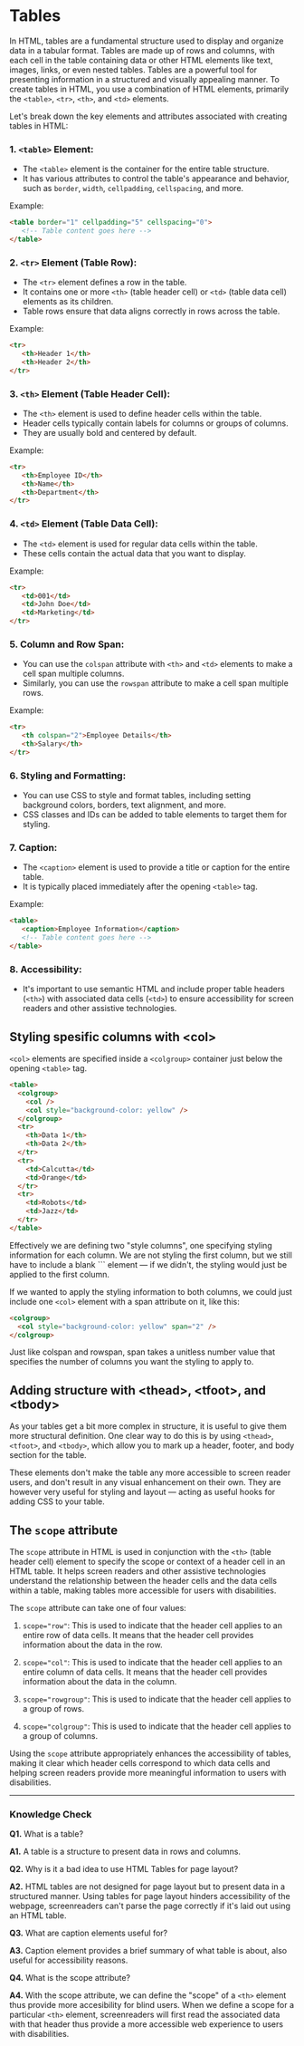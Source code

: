 # Tables
In HTML, tables are a fundamental structure used to display and organize data in a tabular format. Tables are made up of rows and columns, with each cell in the table containing data or other HTML elements like text, images, links, or even nested tables. Tables are a powerful tool for presenting information in a structured and visually appealing manner. To create tables in HTML, you use a combination of HTML elements, primarily the `<table>`, `<tr>`, `<th>`, and `<td>` elements.

Let's break down the key elements and attributes associated with creating tables in HTML:

### 1. `<table>` Element:
   - The `<table>` element is the container for the entire table structure.
   - It has various attributes to control the table's appearance and behavior, such as `border`, `width`, `cellpadding`, `cellspacing`, and more.

   Example:
   ```html
   <table border="1" cellpadding="5" cellspacing="0">
      <!-- Table content goes here -->
   </table>
   ```

### 2. `<tr>` Element (Table Row):
   - The `<tr>` element defines a row in the table.
   - It contains one or more `<th>` (table header cell) or `<td>` (table data cell) elements as its children.
   - Table rows ensure that data aligns correctly in rows across the table.

   Example:
   ```html
   <tr>
      <th>Header 1</th>
      <th>Header 2</th>
   </tr>
   ```

### 3. `<th>` Element (Table Header Cell):
   - The `<th>` element is used to define header cells within the table.
   - Header cells typically contain labels for columns or groups of columns.
   - They are usually bold and centered by default.

   Example:
   ```html
   <tr>
      <th>Employee ID</th>
      <th>Name</th>
      <th>Department</th>
   </tr>
   ```

### 4. `<td>` Element (Table Data Cell):
   - The `<td>` element is used for regular data cells within the table.
   - These cells contain the actual data that you want to display.

   Example:
   ```html
   <tr>
      <td>001</td>
      <td>John Doe</td>
      <td>Marketing</td>
   </tr>
   ```

### 5. Column and Row Span:
   - You can use the `colspan` attribute with `<th>` and `<td>` elements to make a cell span multiple columns.
   - Similarly, you can use the `rowspan` attribute to make a cell span multiple rows.

   Example:
   ```html
   <tr>
      <th colspan="2">Employee Details</th>
      <th>Salary</th>
   </tr>
   ```

### 6. Styling and Formatting:
   - You can use CSS to style and format tables, including setting background colors, borders, text alignment, and more.
   - CSS classes and IDs can be added to table elements to target them for styling.

### 7. Caption:
   - The `<caption>` element is used to provide a title or caption for the entire table.
   - It is typically placed immediately after the opening `<table>` tag.

   Example:
   ```html
   <table>
      <caption>Employee Information</caption>
      <!-- Table content goes here -->
   </table>
   ```

### 8. Accessibility:
   - It's important to use semantic HTML and include proper table headers (`<th>`) with associated data cells (`<td>`) to ensure accessibility for screen readers and other assistive technologies.

## Styling spesific columns with \<col>
`<col>` elements are specified inside a `<colgroup>` container just below the opening `<table>` tag.

```html
<table>
  <colgroup>
    <col />
    <col style="background-color: yellow" />
  </colgroup>
  <tr>
    <th>Data 1</th>
    <th>Data 2</th>
  </tr>
  <tr>
    <td>Calcutta</td>
    <td>Orange</td>
  </tr>
  <tr>
    <td>Robots</td>
    <td>Jazz</td>
  </tr>
</table>
```

Effectively we are defining two "style columns", one specifying styling information for each column. We are not styling the first column, but we still have to include a blank `<col>`` element — if we didn't, the styling would just be applied to the first column.

If we wanted to apply the styling information to both columns, we could just include one `<col>` element with a span attribute on it, like this:

```html
<colgroup>
  <col style="background-color: yellow" span="2" />
</colgroup>
```

Just like colspan and rowspan, span takes a unitless number value that specifies the number of columns you want the styling to apply to.

## Adding structure with \<thead>, \<tfoot>, and \<tbody>
As your tables get a bit more complex in structure, it is useful to give them more structural definition. One clear way to do this is by using `<thead>`, `<tfoot>`, and `<tbody>`, which allow you to mark up a header, footer, and body section for the table.

These elements don't make the table any more accessible to screen reader users, and don't result in any visual enhancement on their own. They are however very useful for styling and layout — acting as useful hooks for adding CSS to your table.

## The `scope` attribute
The `scope` attribute in HTML is used in conjunction with the `<th>` (table header cell) element to specify the scope or context of a header cell in an HTML table. It helps screen readers and other assistive technologies understand the relationship between the header cells and the data cells within a table, making tables more accessible for users with disabilities.

The `scope` attribute can take one of four values:

1. `scope="row"`: This is used to indicate that the header cell applies to an entire row of data cells. It means that the header cell provides information about the data in the row.

2. `scope="col"`: This is used to indicate that the header cell applies to an entire column of data cells. It means that the header cell provides information about the data in the column.

3. `scope="rowgroup"`: This is used to indicate that the header cell applies to a group of rows.

4. `scope="colgroup"`: This is used to indicate that the header cell applies to a group of columns.

Using the `scope` attribute appropriately enhances the accessibility of tables, making it clear which header cells correspond to which data cells and helping screen readers provide more meaningful information to users with disabilities.

---
### Knowledge Check

**Q1.** What is a table?

**A1.** A table is a structure to present data in rows and columns.

**Q2.** Why is it a bad idea to use HTML Tables for page layout?

**A2.** HTML tables are not designed for page layout but to present data in a structured manner. Using tables for page layout hinders accessibility of the webpage, screenreaders can't parse the page correctly if it's laid out using an HTML table.

**Q3.** What are caption elements useful for?

**A3.** Caption element provides a brief summary of what table is about, also useful for accessibility reasons.

**Q4.** What is the scope attribute?

**A4.** With the scope attribute, we can define the "scope" of a `<th>` element thus provide more accesibility for blind users. When we define a scope for a particular `<th>` element, screenreaders will first read the associated data with that header thus provide a more accessible web experience to users with disabilities.
